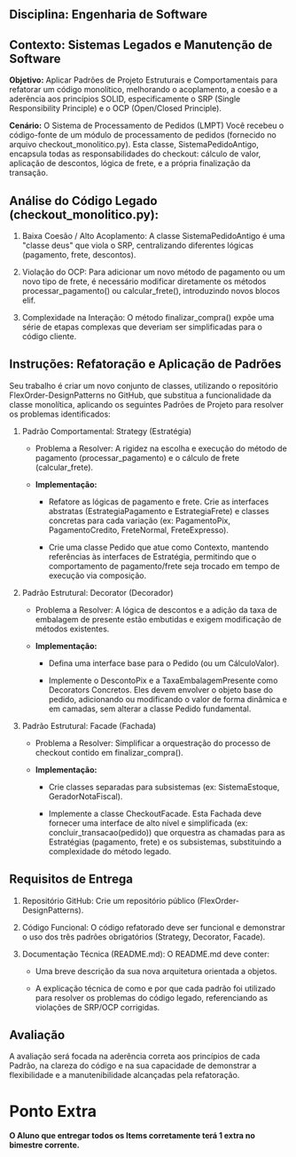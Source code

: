 ## Disciplina: Engenharia de Software
## Contexto: Sistemas Legados e Manutenção de Software 

**Objetivo:** Aplicar Padrões de Projeto Estruturais e Comportamentais para refatorar um código monolítico, melhorando o acoplamento, a coesão e a aderência aos princípios SOLID, especificamente o SRP (Single Responsibility Principle) e o OCP (Open/Closed Principle).

**Cenário:** O Sistema de Processamento de Pedidos (LMPT)
Você recebeu o código-fonte de um módulo de processamento de pedidos (fornecido no arquivo checkout_monolitico.py). Esta classe, SistemaPedidoAntigo, encapsula todas as responsabilidades do checkout: cálculo de valor, aplicação de descontos, lógica de frete, e a própria finalização da transação.

## Análise do Código Legado (checkout_monolitico.py):

1. Baixa Coesão / Alto Acoplamento: A classe SistemaPedidoAntigo é uma "classe deus" que viola o SRP, centralizando diferentes lógicas (pagamento, frete, descontos).

2. Violação do OCP: Para adicionar um novo método de pagamento ou um novo tipo de frete, é necessário modificar diretamente os métodos processar_pagamento() ou calcular_frete(), introduzindo novos blocos elif.

3. Complexidade na Interação: O método finalizar_compra() expõe uma série de etapas complexas que deveriam ser simplificadas para o código cliente.

## Instruções: Refatoração e Aplicação de Padrões
Seu trabalho é criar um novo conjunto de classes, utilizando o repositório FlexOrder-DesignPatterns no GitHub, que substitua a funcionalidade da classe monolítica, aplicando os seguintes Padrões de Projeto para resolver os problemas identificados:

1. Padrão Comportamental: Strategy (Estratégia)
    - Problema a Resolver: A rigidez na escolha e execução do método de pagamento (processar_pagamento) e o cálculo de frete (calcular_frete).

    - **Implementação:**

        - Refatore as lógicas de pagamento e frete. Crie as interfaces abstratas (EstrategiaPagamento e EstrategiaFrete) e classes concretas para cada variação (ex: PagamentoPix, PagamentoCredito, FreteNormal, FreteExpresso).

        - Crie uma classe Pedido que atue como Contexto, mantendo referências às interfaces de Estratégia, permitindo que o comportamento de pagamento/frete seja trocado em tempo de execução via composição.

2. Padrão Estrutural: Decorator (Decorador)
    - Problema a Resolver: A lógica de descontos e a adição da taxa de embalagem de presente estão embutidas e exigem modificação de métodos existentes.

    - **Implementação:**

        - Defina uma interface base para o Pedido (ou um CálculoValor).

        - Implemente o DescontoPix e a TaxaEmbalagemPresente como Decorators Concretos. Eles devem envolver o objeto base do pedido, adicionando ou modificando o valor de forma dinâmica e em camadas, sem alterar a classe Pedido fundamental.

3. Padrão Estrutural: Facade (Fachada)
    - Problema a Resolver: Simplificar a orquestração do processo de checkout contido em finalizar_compra().

    - **Implementação:**

        - Crie classes separadas para subsistemas (ex: SistemaEstoque, GeradorNotaFiscal).

        - Implemente a classe CheckoutFacade. Esta Fachada deve fornecer uma interface de alto nível e simplificada (ex: concluir_transacao(pedido)) que orquestra as chamadas para as Estratégias (pagamento, frete) e os subsistemas, substituindo a complexidade do método legado.

## Requisitos de Entrega
1. Repositório GitHub: Crie um repositório público (FlexOrder-DesignPatterns).

2. Código Funcional: O código refatorado deve ser funcional e demonstrar o uso dos três padrões obrigatórios (Strategy, Decorator, Facade).

3. Documentação Técnica (README.md): O README.md deve conter:

     - Uma breve descrição da sua nova arquitetura orientada a objetos.

    - A explicação técnica de como e por que cada padrão foi utilizado para resolver os problemas do código legado, referenciando as violações de SRP/OCP corrigidas.


## Avaliação
A avaliação será focada na aderência correta aos princípios de cada Padrão, na clareza do código e na sua capacidade de demonstrar a flexibilidade e a manutenibilidade alcançadas pela refatoração.

# Ponto Extra
**O Aluno que entregar todos os Items corretamente terá 1 extra no bimestre corrente.**